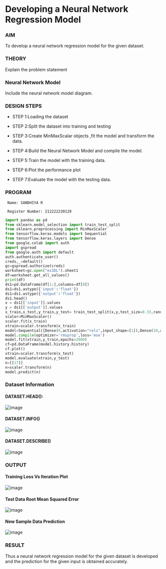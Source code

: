 # Developing a Neural Network Regression Model

### AIM

To develop a neural network regression model for the given dataset.

### THEORY

Explain the problem statement

### Neural Network Model

Include the neural network model diagram.

### DESIGN STEPS

- STEP 1:Loading the dataset
  
- STEP 2:Split the dataset into training and testing
  
- STEP 3:Create MinMaxScalar objects ,fit the model and transform the data.
  
- STEP 4:Build the Neural Network Model and compile the model.
  
- STEP 5:Train the model with the training data.
  
- STEP 6:Plot the performance plot
  
- STEP 7:Evaluate the model with the testing data.

### PROGRAM


```
 Name: SANDHIYA R

 Register Number: 212222230129
```

```python
import pandas as pd
from sklearn.model_selection import train_test_split
from sklearn.preprocessing import MinMaxScaler
from tensorflow.keras.models import Sequential
from tensorflow.keras.layers import Dense
from google.colab import auth
import gspread
from google.auth import default
auth.authenticate_user()
creds,_=default()
gc=gspread.authorize(creds)
worksheet=gc.open("ex1DL").sheet1
df=worksheet.get_all_values()
print(df)
ds1=pd.DataFrame(df[1:],columns=df[0])
ds1=ds1.astype({'input':'float'})
ds1=ds1.astype({'output':'float'})
ds1.head()
x = ds1[['input']].values
y = ds1[['output']].values
x_train,x_test,y_train,y_test= train_test_split(x,y,test_size=0.33,random_state=33)
scaler=MinMaxScaler()
scaler.fit(x_train)
xtrain=scaler.transform(x_train)
model=Sequential([Dense(8,activation="relu",input_shape=[1]),Dense(10,activation="relu"),Dense(1)])
model.compile(optimizer='rmsprop',loss='mse')
model.fit(xtrain,y_train,epochs=2000)
cf=pd.DataFrame(model.history.history)
cf.plot()
xtrain=scaler.transform(x_test)
model.evaluate(xtrain,y_test)
n=[[17]]
n=scaler.transform(n)
model.predict(n)
```
### Dataset Information

#### DATASET.HEAD():
![image](https://github.com/user-attachments/assets/ec7b839f-d7e4-4216-a11b-11588541a75e)
#### DATASET.INFO()
![image](https://github.com/user-attachments/assets/6eb9e699-e5e6-4f83-8f59-e387eb2b6737)
#### DATASET.DESCRIBE()
![image](https://github.com/user-attachments/assets/38303258-78bc-49e5-b083-e7d70f8c85ce)

### OUTPUT

#### Training Loss Vs Iteration Plot
![image](https://github.com/user-attachments/assets/6a6f3843-d470-475c-9530-c6e0de294a23)

#### Test Data Root Mean Squared Error
![image](https://github.com/user-attachments/assets/89054004-5ebc-46ab-9f6d-15cdaaa76869)

#### New Sample Data Prediction

![image](https://github.com/user-attachments/assets/925d3dea-d77d-463c-84ad-04a0f0782e66)

### RESULT
Thus a neural network regression model for the given dataset is developed and the prediction for the given input is obtained accurately.
